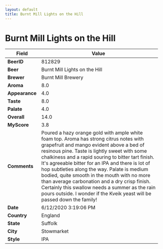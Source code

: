 ```yaml
---
layout: default
title: Burnt Mill Lights on the Hill
---
```


# Burnt Mill Lights on the Hill

| Field         | Value     |
|---------------|-----------|
| **BeerID** | 812829 |
| **Beer** | Burnt Mill Lights on the Hill |
| **Brewer** | Burnt Mill Brewery |
| **Aroma** | 8.0 |
| **Appearance** | 4.0 |
| **Taste** | 8.0 |
| **Palate** | 4.0 |
| **Overall** | 14.0 |
| **MyScore** | 3.8 |
| **Comments** | Poured a hazy orange gold with ample white foam top. Aroma has strong citrus notes with grapefruit and mango evident above a bed of resinous pine. Taste is lightly sweet with some chalkiness and a rapid souring to bitter tart finish. It's agreeable bitter for an IPA and there is lot of hop subtleties along the way. Palate is medium bodied, quite smooth in the mouth with no more than average carbonation and a dry crisp finish. Certainly this swallow needs a summer as the rain pours outside. I wonder if the Kveik yeast will be passed down the family! |
| **Date** | 6/12/2020 3:19:06 PM |
| **Country** | England |
| **State** | Suffolk |
| **City** | Stowmarket |
| **Style** | IPA |
